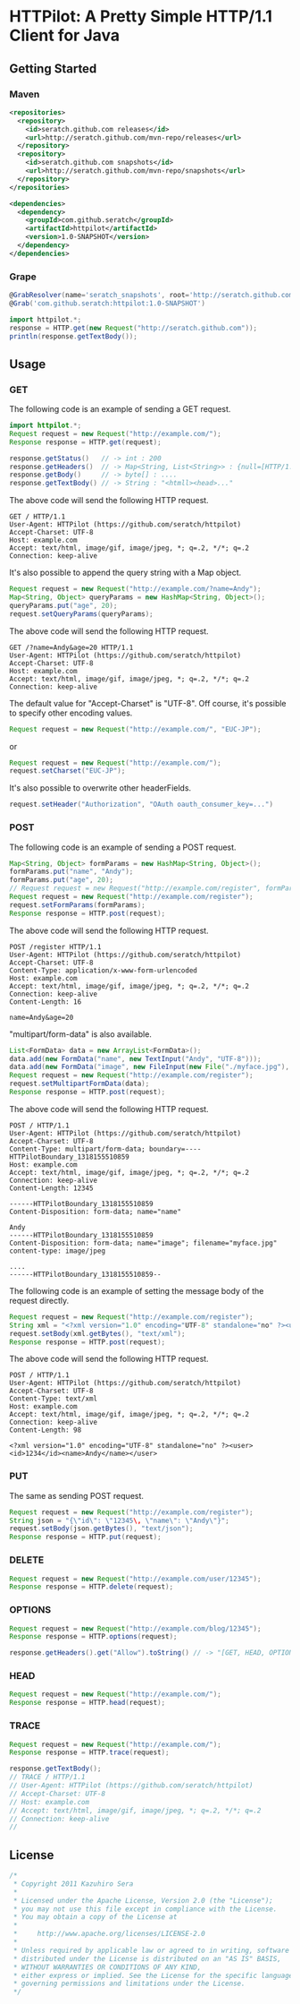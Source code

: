 # HTTPilot: A Pretty Simple HTTP/1.1 Client for Java

## Getting Started

### Maven

```xml
<repositories>
  <repository>
    <id>seratch.github.com releases</id>
    <url>http://seratch.github.com/mvn-repo/releases</url>
  </repository>
  <repository>
    <id>seratch.github.com snapshots</id>
    <url>http://seratch.github.com/mvn-repo/snapshots</url>
  </repository>
</repositories>

<dependencies>
  <dependency>
    <groupId>com.github.seratch</groupId>
    <artifactId>httpilot</artifactId>
    <version>1.0-SNAPSHOT</version>
  </dependency>
</dependencies>
```

### Grape

```groovy
@GrabResolver(name='seratch_snapshots', root='http://seratch.github.com/mvn-repo/snapshots', m2Compatible='true')
@Grab('com.github.seratch:httpilot:1.0-SNAPSHOT')

import httpilot.*;
response = HTTP.get(new Request("http://seratch.github.com"));
println(response.getTextBody());
```

## Usage

### GET

The following code is an example of sending a GET request.

```java
import httpilot.*;
Request request = new Request("http://example.com/");
Response response = HTTP.get(request);

response.getStatus()   // -> int : 200
response.getHeaders()  // -> Map<String, List<String>> : {null=[HTTP/1.1 200 OK], ETag=["33414 ...
response.getBody()     // -> byte[] : ....
response.getTextBody() // -> String : "<htmll><head>..."
```

The above code will send the following HTTP request.

```
GET / HTTP/1.1
User-Agent: HTTPilot (https://github.com/seratch/httpilot)
Accept-Charset: UTF-8
Host: example.com
Accept: text/html, image/gif, image/jpeg, *; q=.2, */*; q=.2
Connection: keep-alive

```

It's also possible to append the query string with a Map object.

```java
Request request = new Request("http://example.com/?name=Andy");
Map<String, Object> queryParams = new HashMap<String, Object>();
queryParams.put("age", 20);
request.setQueryParams(queryParams);
````

The above code will send the following HTTP request.

```
GET /?name=Andy&age=20 HTTP/1.1
User-Agent: HTTPilot (https://github.com/seratch/httpilot)
Accept-Charset: UTF-8
Host: example.com
Accept: text/html, image/gif, image/jpeg, *; q=.2, */*; q=.2
Connection: keep-alive

```

The default value for "Accept-Charset" is "UTF-8". Off course, it's possible to specify other encoding values.

```java
Request request = new Request("http://example.com/", "EUC-JP");
```

or

```java
Request request = new Request("http://example.com/");
request.setCharset("EUC-JP");
```

It's also possible to overwrite other headerFields.

```java
request.setHeader("Authorization", "OAuth oauth_consumer_key=...")
```

### POST

The following code is an example of sending a POST request.

```java
Map<String, Object> formParams = new HashMap<String, Object>();
formParams.put("name", "Andy");
formParams.put("age", 20);
// Request request = new Request("http://example.com/register", formParams);
Request request = new Request("http://example.com/register");
request.setFormParams(formParams);
Response response = HTTP.post(request);
```

The above code will send the following HTTP request.

```
POST /register HTTP/1.1
User-Agent: HTTPilot (https://github.com/seratch/httpilot)
Accept-Charset: UTF-8
Content-Type: application/x-www-form-urlencoded
Host: example.com
Accept: text/html, image/gif, image/jpeg, *; q=.2, */*; q=.2
Connection: keep-alive
Content-Length: 16

name=Andy&age=20
```

"multipart/form-data" is also available.

```java
List<FormData> data = new ArrayList<FormData>();
data.add(new FormData("name", new TextInput("Andy", "UTF-8")));
data.add(new FormData("image", new FileInput(new File("./myface.jpg"), "myface.jpg"), "image/jpeg"));
Request request = new Request("http://example.com/register");
request.setMultipartFormData(data);
Response response = HTTP.post(request);
```

The above code will send the following HTTP request.

```
POST / HTTP/1.1
User-Agent: HTTPilot (https://github.com/seratch/httpilot)
Accept-Charset: UTF-8
Content-Type: multipart/form-data; boundary=----HTTPilotBoundary_1318155510859
Host: example.com
Accept: text/html, image/gif, image/jpeg, *; q=.2, */*; q=.2
Connection: keep-alive
Content-Length: 12345

------HTTPilotBoundary_1318155510859
Content-Disposition: form-data; name="name"

Andy
------HTTPilotBoundary_1318155510859
Content-Disposition: form-data; name="image"; filename="myface.jpg"
content-type: image/jpeg

....
------HTTPilotBoundary_1318155510859--
```

The following code is an example of setting the message body of the request directly.

```java
Request request = new Request("http://example.com/register");
String xml = "<?xml version="1.0" encoding="UTF-8" standalone="no" ?><user><id>1234</id><name>Andy</name></user>";
request.setBody(xml.getBytes(), "text/xml");
Response response = HTTP.post(request);
```

The above code will send the following HTTP request.

```
POST / HTTP/1.1
User-Agent: HTTPilot (https://github.com/seratch/httpilot)
Accept-Charset: UTF-8
Content-Type: text/xml
Host: example.com
Accept: text/html, image/gif, image/jpeg, *; q=.2, */*; q=.2
Connection: keep-alive
Content-Length: 98

<?xml version="1.0" encoding="UTF-8" standalone="no" ?><user><id>1234</id><name>Andy</name></user>
```

### PUT

The same as sending POST request.

```java
Request request = new Request("http://example.com/register");
String json = "{\"id\": \"12345\, \"name\": \"Andy\"}";
request.setBody(json.getBytes(), "text/json");
Response response = HTTP.put(request);
```

### DELETE

```java
Request request = new Request("http://example.com/user/12345");
Response response = HTTP.delete(request);
```

### OPTIONS

```java
Request request = new Request("http://example.com/blog/12345");
Response response = HTTP.options(request);

response.getHeaders().get("Allow").toString() // -> "[GET, HEAD, OPTIONS, TRACE]"
```

### HEAD

```java
Request request = new Request("http://example.com/");
Response response = HTTP.head(request);
```

### TRACE

```java
Request request = new Request("http://example.com/");
Response response = HTTP.trace(request);

response.getTextBody();
// TRACE / HTTP/1.1
// User-Agent: HTTPilot (https://github.com/seratch/httpilot)
// Accept-Charset: UTF-8
// Host: example.com
// Accept: text/html, image/gif, image/jpeg, *; q=.2, */*; q=.2
// Connection: keep-alive
// 
```

## License


```java
/*
 * Copyright 2011 Kazuhiro Sera
 *
 * Licensed under the Apache License, Version 2.0 (the "License");
 * you may not use this file except in compliance with the License.
 * You may obtain a copy of the License at
 *
 *     http://www.apache.org/licenses/LICENSE-2.0
 *
 * Unless required by applicable law or agreed to in writing, software
 * distributed under the License is distributed on an "AS IS" BASIS,
 * WITHOUT WARRANTIES OR CONDITIONS OF ANY KIND,
 * either express or implied. See the License for the specific language
 * governing permissions and limitations under the License.
 */
```
